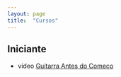```yaml
---
layout: page
title:  "Cursos"
---
```


## Iniciante

* <span class="badge badge-primary">vídeo</span> [Guitarra Antes do Começo](guitarra-antes-do-comeco/)
